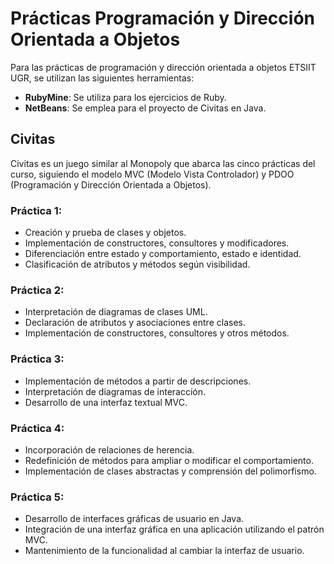     
# Prácticas Programación y Dirección Orientada a Objetos

Para las prácticas de programación y dirección orientada a objetos ETSIIT UGR, se utilizan las siguientes herramientas:

- **RubyMine**: Se utiliza para los ejercicios de Ruby.
- **NetBeans**: Se emplea para el proyecto de Civitas en Java.

## Civitas

Civitas es un juego similar al Monopoly que abarca las cinco prácticas del curso, siguiendo el modelo MVC (Modelo Vista Controlador) y PDOO (Programación y Dirección Orientada a Objetos).

### Práctica 1:

- Creación y prueba de clases y objetos.
- Implementación de constructores, consultores y modificadores.
- Diferenciación entre estado y comportamiento, estado e identidad.
- Clasificación de atributos y métodos según visibilidad.

### Práctica 2:

- Interpretación de diagramas de clases UML.
- Declaración de atributos y asociaciones entre clases.
- Implementación de constructores, consultores y otros métodos.

### Práctica 3:

- Implementación de métodos a partir de descripciones.
- Interpretación de diagramas de interacción.
- Desarrollo de una interfaz textual MVC.

### Práctica 4:

- Incorporación de relaciones de herencia.
- Redefinición de métodos para ampliar o modificar el comportamiento.
- Implementación de clases abstractas y comprensión del polimorfismo.

### Práctica 5:

- Desarrollo de interfaces gráficas de usuario en Java.
- Integración de una interfaz gráfica en una aplicación utilizando el patrón MVC.
- Mantenimiento de la funcionalidad al cambiar la interfaz de usuario.
